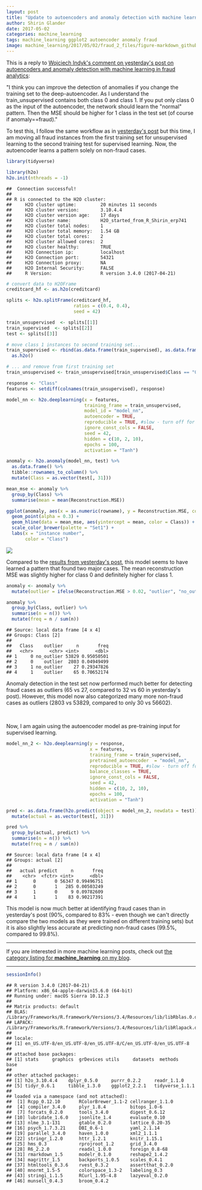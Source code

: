 ```yaml
---
layout: post
title: "Update to autoencoders and anomaly detection with machine learning in fraud analytics"
author: Shirin Glander
date: 2017-05-02
categories: machine_learning
tags: machine_learning ggplot2 autoencoder anomaly fraud
image: machine_learning/2017/05/02/fraud_2_files/figure-markdown_github/unnamed-chunk-8-1.png
---
```


This is a reply to [Wojciech Indyk's comment on yesterday's post on autoencoders and anomaly detection with machine learning in fraud analytics](http://disq.us/p/1ib3dt7):

"I think you can improve the detection of anomalies if you change the training set to the deep-autoencoder. As I understand the train_unsupervised contains both class 0 and class 1. If you put only class 0 as the input of the autoencoder, the network should learn the "normal" pattern. Then the MSE should be higher for 1 class in the test set (of course if anomaly==fraud)."

To test this, I follow the same workflow as in [yesterday's post](https://shiring.github.io/machine_learning/2017/05/01/fraud) but this time, I am moving all fraud instances from the first training set for unsupervised learning to the second training test for supervised learning. Now, the autoencoder learns a pattern solely on non-fraud cases.

``` r
library(tidyverse)
```

``` r
library(h2o)
h2o.init(nthreads = -1)
```

    ##  Connection successful!
    ## 
    ## R is connected to the H2O cluster: 
    ##     H2O cluster uptime:         20 minutes 11 seconds 
    ##     H2O cluster version:        3.10.4.4 
    ##     H2O cluster version age:    17 days  
    ##     H2O cluster name:           H2O_started_from_R_Shirin_erp741 
    ##     H2O cluster total nodes:    1 
    ##     H2O cluster total memory:   1.54 GB 
    ##     H2O cluster total cores:    2 
    ##     H2O cluster allowed cores:  2 
    ##     H2O cluster healthy:        TRUE 
    ##     H2O Connection ip:          localhost 
    ##     H2O Connection port:        54321 
    ##     H2O Connection proxy:       NA 
    ##     H2O Internal Security:      FALSE 
    ##     R Version:                  R version 3.4.0 (2017-04-21)

``` r
# convert data to H2OFrame
creditcard_hf <- as.h2o(creditcard)
```

``` r
splits <- h2o.splitFrame(creditcard_hf, 
                         ratios = c(0.4, 0.4), 
                         seed = 42)

train_unsupervised  <- splits[[1]]
train_supervised  <- splits[[2]]
test <- splits[[3]]

# move class 1 instances to second training set...
train_supervised <- rbind(as.data.frame(train_supervised), as.data.frame(train_unsupervised[train_unsupervised$Class == "1", ])) %>%
  as.h2o()

# ... and remove from first training set
train_unsupervised <- train_unsupervised[train_unsupervised$Class == "0", ]

response <- "Class"
features <- setdiff(colnames(train_unsupervised), response)
```

``` r
model_nn <- h2o.deeplearning(x = features,
                             training_frame = train_unsupervised,
                             model_id = "model_nn",
                             autoencoder = TRUE,
                             reproducible = TRUE, #slow - turn off for real problems
                             ignore_const_cols = FALSE,
                             seed = 42,
                             hidden = c(10, 2, 10), 
                             epochs = 100,
                             activation = "Tanh")
```

``` r
anomaly <- h2o.anomaly(model_nn, test) %>%
  as.data.frame() %>%
  tibble::rownames_to_column() %>%
  mutate(Class = as.vector(test[, 31]))

mean_mse <- anomaly %>%
  group_by(Class) %>%
  summarise(mean = mean(Reconstruction.MSE))
```

``` r
ggplot(anomaly, aes(x = as.numeric(rowname), y = Reconstruction.MSE, color = as.factor(Class))) +
  geom_point(alpha = 0.3) +
  geom_hline(data = mean_mse, aes(yintercept = mean, color = Class)) +
  scale_color_brewer(palette = "Set1") +
  labs(x = "instance number",
       color = "Class")
```

![](fraud_2_files/figure-markdown_github/unnamed-chunk-8-1.png)

Compared to the [results from yesterday's post](https://shiring.github.io/machine_learning/2017/05/01/fraud_files/figure-markdown_github/unnamed-chunk-24-1.png), this model seems to have learned a pattern that found two major cases. The mean reconstruction MSE was slightly higher for class 0 and definitely higher for class 1.

``` r
anomaly <- anomaly %>%
  mutate(outlier = ifelse(Reconstruction.MSE > 0.02, "outlier", "no_outlier"))

anomaly %>%
  group_by(Class, outlier) %>%
  summarise(n = n()) %>%
  mutate(freq = n / sum(n)) 
```

    ## Source: local data frame [4 x 4]
    ## Groups: Class [2]
    ## 
    ##   Class    outlier     n       freq
    ##   <chr>      <chr> <int>      <dbl>
    ## 1     0 no_outlier 53829 0.95050501
    ## 2     0    outlier  2803 0.04949499
    ## 3     1 no_outlier    27 0.29347826
    ## 4     1    outlier    65 0.70652174

Anomaly detection in the test set now performed much better for detecting fraud cases as outliers (65 vs 27, compared to 32 vs 60 in yesterday's post). However, this model now also categorized many more non-fraud cases as outliers (2803 vs 53829, compared to only 30 vs 56602).

<br>

Now, I am again using the autoencoder model as pre-training input for supervised learning.

``` r
model_nn_2 <- h2o.deeplearning(y = response,
                               x = features,
                               training_frame = train_supervised,
                               pretrained_autoencoder  = "model_nn",
                               reproducible = TRUE, #slow - turn off for real problems
                               balance_classes = TRUE,
                               ignore_const_cols = FALSE,
                               seed = 42,
                               hidden = c(10, 2, 10), 
                               epochs = 100,
                               activation = "Tanh")
```

``` r
pred <- as.data.frame(h2o.predict(object = model_nn_2, newdata = test)) %>%
  mutate(actual = as.vector(test[, 31]))
```

``` r
pred %>%
  group_by(actual, predict) %>%
  summarise(n = n()) %>%
  mutate(freq = n / sum(n)) 
```

    ## Source: local data frame [4 x 4]
    ## Groups: actual [2]
    ## 
    ##   actual predict     n       freq
    ##    <chr>  <fctr> <int>      <dbl>
    ## 1      0       0 56347 0.99496751
    ## 2      0       1   285 0.00503249
    ## 3      1       0     9 0.09782609
    ## 4      1       1    83 0.90217391

This model is now much better at identifying fraud cases than in yesterday's post (90%, compared to 83% - even though we can't directly compare the two models as they were trained on different training sets) but it is also slightly less accurate at predicting non-fraud cases (99.5%, compared to 99.8%).

------------------------------------------------------------------------

If you are interested in more machine learning posts, check out [the category listing for **machine\_learning** on my blog](https://shiring.github.io/categories.html#machine_learning-ref).

------------------------------------------------------------------------

``` r
sessionInfo()
```

    ## R version 3.4.0 (2017-04-21)
    ## Platform: x86_64-apple-darwin15.6.0 (64-bit)
    ## Running under: macOS Sierra 10.12.3
    ## 
    ## Matrix products: default
    ## BLAS: /Library/Frameworks/R.framework/Versions/3.4/Resources/lib/libRblas.0.dylib
    ## LAPACK: /Library/Frameworks/R.framework/Versions/3.4/Resources/lib/libRlapack.dylib
    ## 
    ## locale:
    ## [1] en_US.UTF-8/en_US.UTF-8/en_US.UTF-8/C/en_US.UTF-8/en_US.UTF-8
    ## 
    ## attached base packages:
    ## [1] stats     graphics  grDevices utils     datasets  methods   base     
    ## 
    ## other attached packages:
    ## [1] h2o_3.10.4.4    dplyr_0.5.0     purrr_0.2.2     readr_1.1.0    
    ## [5] tidyr_0.6.1     tibble_1.3.0    ggplot2_2.2.1   tidyverse_1.1.1
    ## 
    ## loaded via a namespace (and not attached):
    ##  [1] Rcpp_0.12.10       RColorBrewer_1.1-2 cellranger_1.1.0  
    ##  [4] compiler_3.4.0     plyr_1.8.4         bitops_1.0-6      
    ##  [7] forcats_0.2.0      tools_3.4.0        digest_0.6.12     
    ## [10] lubridate_1.6.0    jsonlite_1.4       evaluate_0.10     
    ## [13] nlme_3.1-131       gtable_0.2.0       lattice_0.20-35   
    ## [16] psych_1.7.3.21     DBI_0.6-1          yaml_2.1.14       
    ## [19] parallel_3.4.0     haven_1.0.0        xml2_1.1.1        
    ## [22] stringr_1.2.0      httr_1.2.1         knitr_1.15.1      
    ## [25] hms_0.3            rprojroot_1.2      grid_3.4.0        
    ## [28] R6_2.2.0           readxl_1.0.0       foreign_0.8-68    
    ## [31] rmarkdown_1.5      modelr_0.1.0       reshape2_1.4.2    
    ## [34] magrittr_1.5       backports_1.0.5    scales_0.4.1      
    ## [37] htmltools_0.3.6    rvest_0.3.2        assertthat_0.2.0  
    ## [40] mnormt_1.5-5       colorspace_1.3-2   labeling_0.3      
    ## [43] stringi_1.1.5      RCurl_1.95-4.8     lazyeval_0.2.0    
    ## [46] munsell_0.4.3      broom_0.4.2
